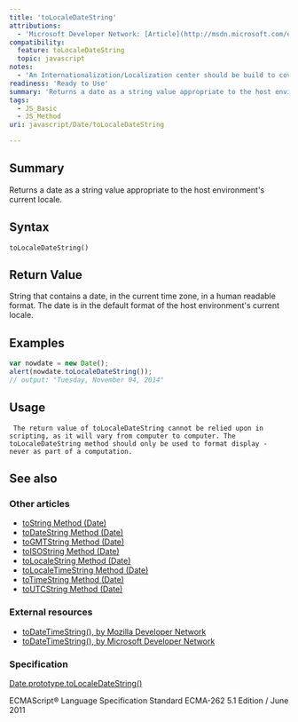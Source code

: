 ```yaml
---
title: 'toLocaleDateString'
attributions:
  - 'Microsoft Developer Network: [Article](http://msdn.microsoft.com/en-us/library/ie/kecw102f(v=vs.94).aspx)'
compatibility:
  feature: toLocaleDateString
  topic: javascript
notes:
  - 'An Internationalization/Localization center should be build to cover the basic concepts (like locale) so this stuff doesn''t have to be repeated over and over'
readiness: 'Ready to Use'
summary: 'Returns a date as a string value appropriate to the host environment''s current locale.'
tags:
  - JS_Basic
  - JS_Method
uri: javascript/Date/toLocaleDateString

---
```

## Summary

Returns a date as a string value appropriate to the host environment's current locale.

## Syntax

    toLocaleDateString()

## Return Value

String that contains a date, in the current time zone, in a human readable format. The date is in the default format of the host environment's current locale.

## Examples

``` js
var nowdate = new Date();
alert(nowdate.toLocaleDateString());
// output: "Tuesday, November 04, 2014"
```

## Usage

     The return value of toLocaleDateString cannot be relied upon in scripting, as it will vary from computer to computer. The toLocaleDateString method should only be used to format display - never as part of a computation.

## See also

### Other articles

-   [toString Method (Date)](/javascript/Date/toString)
-   [toDateString Method (Date)](/javascript/Date/toDateString)
-   [toGMTString Method (Date)](/javascript/Date/toGMTString)
-   [toISOString Method (Date)](/javascript/Date/toISOString)
-   [toLocaleString Method (Date)](/javascript/Date/toLocaleString)
-   [toLocaleTimeString Method (Date)](/javascript/Date/toLocaleTimeString)
-   [toTimeString Method (Date)](/javascript/Date/toTimeString)
-   [toUTCString Method (Date)](/javascript/Date/toUTCString)

### External resources

-   [toDateTimeString(), by Mozilla Developer Network](https://developer.mozilla.org/en-US/docs/Web/JavaScript/Reference/Global_Objects/Date/toLocaleDateString)
-   [toDateTimeString(), by Microsoft Developer Network](http://msdn.microsoft.com/en-us/library/ie/kecw102f(v=vs.94).aspx)

### Specification

[Date.prototype.toLocaleDateString()](http://www.ecma-international.org/ecma-262/5.1/#sec-15.9.5.6)

ECMAScript® Language Specification Standard ECMA-262 5.1 Edition / June 2011

